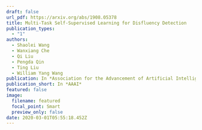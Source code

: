 ```yaml
---
draft: false
url_pdf: https://arxiv.org/abs/1908.05378
title: Multi-Task Self-Supervised Learning for Disfluency Detection
publication_types:
  - "1"
authors:
  - Shaolei Wang
  - Wanxiang Che
  - Qi Liu
  - Pengda Qin
  - Ting Liu
  - William Yang Wang
publication: In *Association for the Advancement of Artificial Intelligence*
publication_short: In *AAAI*
featured: false
image:
  filename: featured
  focal_point: Smart
  preview_only: false
date: 2020-03-01T05:55:18.452Z
---
```

